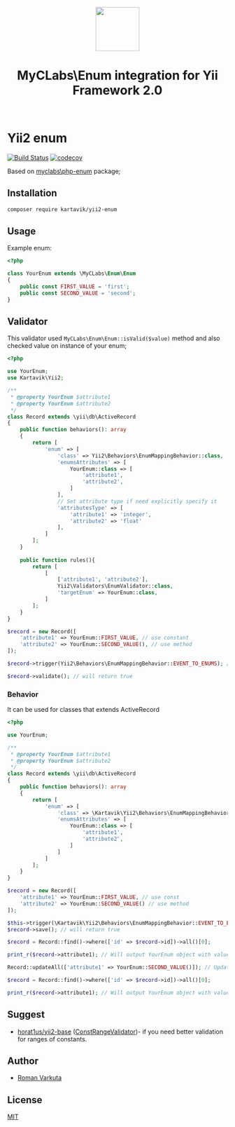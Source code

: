 
<p align="center">
    <a href="https://github.com/yiisoft" target="_blank">
        <img src="https://avatars0.githubusercontent.com/u/993323" height="100px">
    </a>
    <h1 align="center">MyCLabs\Enum integration for Yii Framework 2.0</h1>
    <br>
</p>

# Yii2 enum

[![Build Status](https://travis-ci.com/KartaviK/yii2-enum.svg?branch=master)](https://travis-ci.com/KartaviK/yii2-enum)
[![codecov](https://codecov.io/gh/KartaviK/yii2-enum/branch/master/graph/badge.svg)](https://codecov.io/gh/KartaviK/yii2-enum)

Based on [myclabs\php-enum](https://github.com/myclabs/php-enum) package;

## Installation

```bash
composer require kartavik/yii2-enum
```

## Usage

Example enum:

```php
<?php

class YourEnum extends \MyCLabs\Enum\Enum
{
    public const FIRST_VALUE = 'first';
    public const SECOND_VALUE = 'second';
}
```

## Validator

This validator used `MyCLabs\Enum\Enum::isValid($value)` method and also checked value on instance of your enum;

```php
<?php

use YourEnum;
use Kartavik\Yii2;

/**
 * @property YourEnum $attribute1
 * @property YourEnum $attribute2
 */
class Record extends \yii\db\ActiveRecord
{
    public function behaviors(): array
    {
        return [
            'enum' => [
                'class' => Yii2\Behaviors\EnumMappingBehavior::class,
                'enumsAttributes' => [
                    YourEnum::class => [
                        'attribute1',
                        'attribute2',
                    ]
                ],
                // Set attribute type if need explicitly specify it
                'attributesType' => [
                    'attribute1' => 'integer',
                    'attribute2' => 'float'
                ],
            ]
        ];
    }
    
    public function rules(){
        return [
            [
                ['attribute1', 'attribute2'],
                Yii2\Validators\EnumValidator::class,
                'targetEnum' => YourEnum::class,
            ]
        ];
    }
}

$record = new Record([
    'attribute1' => YourEnum::FIRST_VALUE, // use constant
    'attribute2' => YourEnum::SECOND_VALUE(), // use method
]);

$record->trigger(Yii2\Behaviors\EnumMappingBehavior::EVENT_TO_ENUMS); // trigger if you put values not instance of Enum

$record->validate(); // will return true
```

### Behavior

It can be used for classes that extends ActiveRecord

```php
<?php

use YourEnum;

/**
 * @property YourEnum $attribute1
 * @property YourEnum $attribute2
 */
class Record extends \yii\db\ActiveRecord
{
    public function behaviors(): array
    {
        return [
            'enum' => [
                'class' => \Kartavik\Yii2\Behaviors\EnumMappingBehavior::class,
                'enumsAttributes' => [
                    YourEnum::class => [
                        'attribute1',
                        'attribute2',
                    ]
                ]
            ]
        ];
    }
}

$record = new Record([
    'attribute1' => YourEnum::FIRST_VALUE, // use const
    'attribute2' => YourEnum::SECOND_VALUE() // use method
]);

$this->trigger(\Kartavik\Yii2\Behaviors\EnumMappingBehavior::EVENT_TO_ENUMS);
$record->save(); // will return true

$record = Record::find()->where(['id' => $record->id])->all()[0];

print_r($record->attribute1); // Will output YourEnum object with value `first`

Record::updateAll(['attribute1' => YourEnum::SECOND_VALUE()]); // Updating records with new enum

$record = Record::find()->where(['id' => $record->id])->all()[0];

print_r($record->attribute1); // Will output YourEnum object with value `second`
```

## Suggest
- [horat1us/yii2-base](https://github.com/Horat1us/yii2-base)
 ([ConstRangeValidator](https://github.com/Horat1us/yii2-base/blob/master/src/Validators/ConstRangeValidator.php))- 
 if you need better validation for ranges of constants.

## Author
- [Roman Varkuta](mailto:roman.varkuta@gmail.com)

## License
[MIT](./LICENSE)
